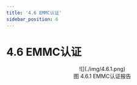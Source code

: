 ```yaml
---
title: '4.6 EMMC认证'
sidebar_position: 6
---
```



# 4.6 EMMC认证

<center>
![](./img/4.6.1.png)<br />
图 4.6.1 EMMC认证报告
</center>

